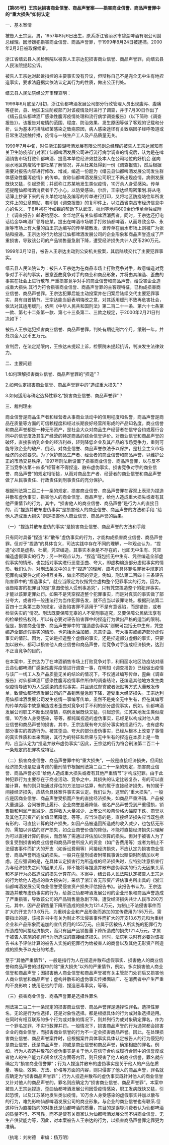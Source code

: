 **【第85号】王宗达损害商业信誉、商品声誉案——损害商业信誉、商品声誉罪中的“重大损失”如何认定**

一、基本案情

被告人王宗达，男，1957年8月6日出生，原系浙江省丽水市碧湖啤酒有限公司副总经理。因涉嫌犯损害商业信誉、商品声誉罪，于1999年8月24日被逮捕。2000年2月2日被取保候审。

浙江省缙云县人民检察院以被告人王宗达犯损害商业信誉、商品声誉罪，向缙云县人民法院提起公诉。

被告人王宗达对起诉指控的主要事实没有异议，但辩称自己不是完全无中生有地捏造事实，要求法庭据实依法认定其行为的性质，做出公正判处。

缙云县人民法院经公开审理查明：

1999年6月底至7月初，浙江仙都啤酒发展公司部分行政管理人员出现腹泻、腹痛等症状，县、地区卫生防疫部门对该疫情及时进行了调查，并于7月30日作出了《缙云县仙都啤酒厂感染性腹泻疫情处理和流行病学调查报告》（以下简称《调查报告》）。该报告对疫情的范围、程度、防治效果、发生原因等做了客观的记载和分析，认为基本可排除细菌感染之致病原因，病人感染途径有关致病因子经呼吸道或日常生活接触传播，疫情与一线生产工人及产品质量无关。

1999年7月中旬，时任浙江碧湖啤酒发展有限公司副总经理的被告人王宗达闻知有关卫生防疫部门对浙江仙都啤酒发展公司进行流行病学调查的情况后，认为是在啤酒销售市场打败仙都啤酒、提高本单位经济效益及本人在公司地位的好机会.遂向丽水地区防疫站干部杜某了解情况，并从杜某处得到一份《调查报告》，然后根据需要对报告内容进行修改、增减，编造一份题为《缙云县仙都啤酒发展公司发生群体感染性腹泻疫情》的传单。宣称仙都啤酒发展公司职工不断出现疫情，病例发展既快又猛，引起恐慌；并谎称江苏某地发生类似疫情，10万余人身受感染。传单还提醒仙都啤酒消费者千万小心，以防受感染。尔后，王宗达经周密策划.将从电话簿上抄录下来的有关单位地址及编写的传单进行打印，又将地区防疫站往年所发文件上的公章剪贴、套印到《调查报告》的复印件上，以江西省南昌市经济信息中心的名义，于8月初在叶如锦的帮助下从武汉、杭州等地将600余份传单单独或附上《调查报告》邮寄给丽水、金华地区有关仙都啤酒消费者。同时，王宗达还打电话给金华啤酒厂领导应某，提出在啤酒市场联手打败仙都啤酒，从而导致金华、永康等市场上有大量的由王宗达编写的传单被散发，该传单在丽水市场上则被广为张贴和投递。王宗达的行为给浙江仙都啤酒发展公司的企业形象和商品声誉造成了严重损害，导致该公司的产品销售量急剧下降，遭受经济损失共计人民币290万元。

1999年3月12日，被告人王宗达主动到公安机关投案，其后陆续交代了主要犯罪事实。

缙云县人民法院认为：被告人王宗达为在商品市场上打败竞争对手，故意编造对竞争对手不利的事实，恶意歪曲竞争对手的商业和商品形象，并将由其编造、歪曲的事实在社会上进行散布.严重损害竞争对手的商业信誉和商品声誉，给受害企业造成重大损失.其行为符合损害商业信誉、商品声誉罪的主客观特征，已构成损害商业信誉、商品声誉罪。王宗达犯罪后能主动投案并在归案后陆续交代主要犯罪事实，具有自首情节。王宗达能当庭表明悔改之意，对其适用缓刑不致再危害社会，依法对其适用缓刑。依照《中华人民共和国刑法》第二百二十一条、第六十七条第一款、第七十二条第一款、第七十三条第二、三款之规定，于2000年2月21日判决如下：

被告人王宗达犯损害商业信誉、商品声誉罪，判处有期徒刑六个月，缓刑一年，并处罚金人民币五万元。

宣判后，在法定期限内，王宗达未提起上诉，检察院未提起抗诉，判决发生法律效力。

二、主要问题

1.如何理解损害商业信誉、商品声誉罪的“捏造”？

2.如何认定损害商业信誉、商品声誉罪中的“造成重大损失”？

3.如何适用与确定选择性罪名“损害商业信誉、商品声誉罪”？

三、裁判理由

商业信誉是商品生产者和经营者从事商业活动中的信用程度和名誉，商品声誉是商品在质量等方面的可信赖程度和经过长期良好经营所形成的产品知名度。商业信誉和商品声誉都是一种无形资产，是社会大众对商品生产经营者在信守合约或履行合同中的信誉度及其生产经营的特定商品的综合信誉评价。对商业信誉和商品声誉的破坏，直接影响到企业的经济利益，轻则降低企业及其产品的市场竞争力，重则可能导致企业的破产、倒闭。对商业信誉、商品声誉依法予以保护，是社会主义市场经济的必然要求。为了保护商品生产者、经营者的商业信誉和商品声誉，以维护公正的市场交易秩序，1997年刑法新设置了损害商业信誉、商品声誉罪，以与反不正当竞争法第十四条“经营者不得捏造、散布虚伪事实。损害竞争对手的商业信誉、商品声誉”的规定相衔接，从而对商品生产者、经营者的商业信誉和商品声誉做了从民事责任、行政责任到刑事责任的充分保护。

根据刑法第二百二十一条的规定，损害商业信誉、商品声誉罪在客观上表现为捏造并散布虚伪事实，损害他人的商业信誉、商品声誉，给他人造成重大损失或者有其他严重情节的行为。其中，“损害他人的商业信誉、商品声誉”是行为人的直接目的，而“捏造并散布虚伪事实”是损害他人的商业信誉、商品声誉的方法和手段.“给他人造成重大损失”则是损害他人商业信誉、商品声誉的后果。

（一）“捏造并散布虚伪的事实”是损害商业信誉、商品声誉的方法和手段

只有同时具备“捏造”和“散布”虚伪事实的行为，才能构成损害商业信誉、商品声誉罪。但对于“捏造”的具体含义，司法实践中存在不同的理解，一种观点认为，“捏造”必须是虚构、杜撰，凭空编造。其事实本身是不存在的，也即无中生有、凭空编造虚假事实的行为；另一种观点认为，“捏造”既包括无中生有、凭空编造全部虚假事实的情形，也包括对事实进行恶意歪曲、夸大，即虚构编造部分虚假事实的情形。我们认为，对刑法条文中的关于“捏造”的理解，应考虑具体罪名罪状中规定的犯罪构成要件之间的相互关系，做出不同的界定。例如，刑法第二百四十三条诬告陷害罪中的“捏造事实”，就应当限定为仅指凭空虚构整个犯罪事实的行为。因为。诬告陷害的犯罪目的是“意图使他人受刑事追究”，只有凭空捏造整个的犯罪事实，才能以该罪定罪处罚。如果不是凭空捏造整个犯罪事实，而是对真实的事实做了部分夸大，或者将一般违法行为当作犯罪告发，就不应当以该罪论处。根据刑法第二百四十三条第三款的规定，诬告陷害罪不适用于“不是有意诬陷，而是错告，或者检举失实的”情况。刑法既要保障无辜的人不受刑事追究，又要保障公民依法享有的检举控告权利，所以有必要对诬告陷害罪中的捏造行为做出严格的适当的限制。但是，损害商业信誉、商品声誉罪中的“捏造虚伪事实”则既可包括无中生有，凭空编造全部虚假事实的情形，也包括添油加醋，恶意歪曲、夸大事实或编造部分虚假事实的情形。因为，无论是捏造整个虚假的事实，还是捏造部分虚假的事实，只要加以散布，都可以损害他人商业信誉和商品声誉，给竞争对手造成经济损失，达到不正当竞争的目的。

在本案中，王宗达为了在啤酒销售市场上打败竞争对手，利用丽水地区防疫站对缙云县仙都啤酒厂感染性腹泻疫情进行调查一事，在明知《调查报告》已经做出疫情与该厂一线工人及产品质量无关的结论的情况下，不仅通过编写传单，歪曲《调查报告》对仙都啤酒厂感染性腹泻疫情事件所作的调查结论，还编造其他地方发生类似疫情导致10万人受感染的虚假事实，并且通过邮寄或者张贴等方式大量散发传单，致使仙都啤酒发展公司的产品销售量急剧下降，遭受重大经济损失。王宗达利用仙都啤酒发展公司发生疫情一事编写传单，虽然不是完全无中生有，但在其编写的传单内容中故意编造或者歪曲对竞争对手不利的部分虚假事实，例如，仙都啤酒发展公司职工不断出现疫情，病例发展既快又猛，引起恐慌，江苏某地发生类似疫情，10万余人身受感染，等等，都纯属捏造的虚伪事实，已经足以构成对他人商业信誉和商品声誉的损害。其中，王宗达既有夸大部分事实的捏造行为，也有虚构部分事实的捏造行为。被其歪曲、夸大的部分虚伪事实，已经从根本上改变了事情的真实性质和本来面貌，其行为的特征和后果与无中生有的捏造在本质上是一致的，应当认定为“捏造并散布虚伪事实”.因此，王宗达的行为符合刑法第二百二十一条规定的犯罪构成特征。

（二）损害商业信誉、商品声誉罪中的“重大损失”，一般是直接经济损失，但间接经济损失也是应当考虑的量刑情节根据刑法第二百二十一条的规定，损害商业信誉、商品声誉必须“给他人造成重大损失或者有其他严重情节”才构成犯罪。由于此种犯罪行为主要存在于商业活动、竞争之中，其损失的认定比较复杂，有的可以直接计算，有的则只能通过评估的方法加以估算，有的属于直接经济损失，有的属于间接经济损失，应结合具体案件事实来认定。我们认为，这里的“重大损失”，一般应是因商业信誉、商品声誉受损而产生的直接经济损失，如商品严重滞销、产品被大量退回、合同被停止履行、企业商誉显著降低、驰名产品声誉受到严重侵损，销售额和利润严重减少、应得收入大量减少、上市公司股票价格大幅度下跌、商誉以及其他无形资产的价值显著降低，等等。应当注意的是，直接经济损失应当既包括有形的、可直接计算的财产损失，如因产品被退回所造成的收入减少，也包括无形的、需加以评估的财产损失，如企业商誉价值的降低，不能将直接经济损失只理解为可以直接计算的损失，而忽略了需通过评估加以测算的损失。但对于被害人为了恢复受到损害的商业信誉和商品声誉所投入的资金（如广告费用等）或者为制止不法侵害事件而扩大的开支（如诉讼费用等）间接经济损失，不应认定为损害商业信誉、商品声誉所造成的损失。一般只在量刑或者附带民事诉讼赔偿时酌情加以考虑。还应强调的是，在具体认定损害行为所造成的经济损失时，应特别注意损害行为与经济损失之间的因果关系，即不能将与捏造并散布虚伪事实的行为无因果关系和不是行为必然造成的损失计算在内。本案中，缙云县人民法院认定被告人王宗达的行为给他人造成的重大损失时，采信了浙江省无形资产评估事务所出具的《浙江仙都啤酒发展公司商业信誉受侵害资产损失评估报告书》。该报告书认为，王宗达捏造并散布虚伪事实的行为，给浙江仙都啤酒发展公司的企业形象和商品声誉造成了严重损害，导致该公司的产品销售量急剧下降，遭受经济损失共计人民币290万元，其中，因产品销售量下降所造成的损失为121.4万元，为制止不法侵害事件而扩大的开支为13.6万元，为重树企业和产品形象而追加的宣传费用为155万元。需要指出的是，该报告书中有关为制止不法侵害事件而扩大的开支13.6万元和为重树企业和产品形象而追加的宣传费用的155万元。应属于因被告人所实施的犯罪行为所造成的间接经济损失，而只有因产品销售量下降所造成的损失121.4万元，才属于被告人实施的犯罪行为所造成的直接经济损失。同时，法院判决时有必要对该报告书未予评估计算的被告人实施的犯罪行为给被害人的商誉以及其他无形资产所造成的损失予以充分的考虑。

至于“其他严重情节”，一般是指行为人在捏造并散布虚假事实、损害他人的商业信誉和商品声誉的过程中的除“重大损失”以外的严重情节，例如，多次损害他人商业信誉和商品声誉；因损害他人商业信誉和商品声誉被有关主管部门处罚后又损害他人商业信誉和商品声誉；虚构并散布的虚伪事实传播面较广、在消费者中产生严重的不良影响；使用恶劣的手段、捏造恶毒事实，等等。

（三）损害商业信誉、商品声誉罪是选择性罪名

刑法第二百二十一条规定的损害商业信誉、商品声誉罪是选择性罪名。选择性罪名，无论是行为性选择，还是对象性选择。都是根据具体的行为或对象选择适用。在同时有相互联系的多个行为或对象的情况下，则并列行为或对象确定罪名，作为一个罪名定罪，不实行数罪并罚。一般情况下，损害商品声誉的行为通常都会损害企业的商业信誉，而损害商业信誉的行为不一定会损害商品声誉。因此，在处理损害商业信誉、商品声誉案件时，应根据案件具体事实具体认定被告人的行为侵犯的是商业信誉，还是商品声誉，抑或是商业信誉和商品声誉，确定相应的罪名。例如，行为人捏造并散布的虚伪事实是关于他人在信守合约或履行合同中的信誉度或者他人的生产能力和资金状况方面等内容，则只侵害了他人的商业信誉，罪名就应确定为“损害商业信誉罪”；行为人捏造并散布的虚伪事实是关于他人的产品在质量、等级、效果、方法、价格等方面的内容，则只侵害了他人的商品声誉，罪名就应确定为“损害商品声誉罪”；行为人捏造并散布的虚伪事实既针对他人的商业信誉又针对他人的商品声誉的，罪名则应确定为“损害商业信誉、商品声誉罪”。本案中被告人王宗达捏造、歪曲仙都啤酒发展公司因受疫情感染，职工发病既快又猛，引起恐慌，以及江苏某地发生类似疫情，10万余人身受感染的虚假事实并加以散布的行为，难免影响仙都啤酒发展公司的商业形象。与企业的商业信誉也有联系.但这种行为直接指向的对象还是仙都啤酒的质量，其目的是误导消费者认为仙都啤酒的质量不行、不可靠，而不是使有关商家认为仙都啤酒发展公司不讲商业信誉、无生产供货能力等，因此，对本案被告人王宗达的行为，以损害商品声誉罪定罪更为准确。

（执笔：刘树德　审编：杨万明）